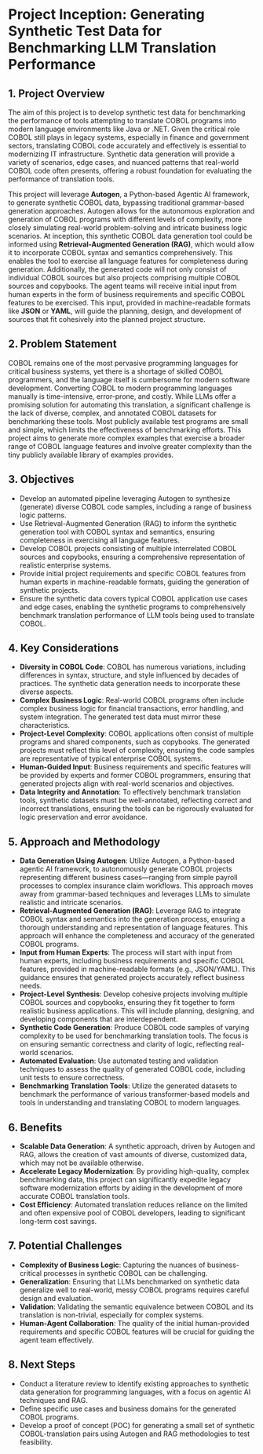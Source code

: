 # Project Inception: Generating Synthetic Test Data for Benchmarking LLM Translation Performance

## 1. Project Overview

The aim of this project is to develop synthetic test data for benchmarking the performance of tools attempting to translate COBOL programs into modern language environments like Java or .NET. Given the critical role COBOL still plays in legacy systems, especially in finance and government sectors, translating COBOL code accurately and effectively is essential to modernizing IT infrastructure. Synthetic data generation will provide a variety of scenarios, edge cases, and nuanced patterns that real-world COBOL code often presents, offering a robust foundation for evaluating the performance of translation tools.

This project will leverage **Autogen**, a Python-based Agentic AI framework, to generate synthetic COBOL data, bypassing traditional grammar-based generation approaches. Autogen allows for the autonomous exploration and generation of COBOL programs with different levels of complexity, more closely simulating real-world problem-solving and intricate business logic scenarios. At inception, this synthetic COBOL data generation tool could be informed using **Retrieval-Augmented Generation (RAG)**, which would allow it to incorporate COBOL syntax and semantics comprehensively. This enables the tool to exercise all language features for completeness during generation. Additionally, the generated code will not only consist of individual COBOL sources but also projects comprising multiple COBOL sources and copybooks. The agent teams will receive initial input from human experts in the form of business requirements and specific COBOL features to be exercised. This input, provided in machine-readable formats like **JSON** or **YAML**, will guide the planning, design, and development of sources that fit cohesively into the planned project structure.

## 2. Problem Statement

COBOL remains one of the most pervasive programming languages for critical business systems, yet there is a shortage of skilled COBOL programmers, and the language itself is cumbersome for modern software development. Converting COBOL to modern programming languages manually is time-intensive, error-prone, and costly. While LLMs offer a promising solution for automating this translation, a significant challenge is the lack of diverse, complex, and annotated COBOL datasets for benchmarking these tools. Most publicly available test programs are small and simple, which limits the effectiveness of benchmarking efforts. This project aims to generate more complex examples that exercise a broader range of COBOL language features and involve greater complexity than the tiny publicly available library of examples provides.

## 3. Objectives

- Develop an automated pipeline leveraging Autogen to synthesize (generate) diverse COBOL code samples, including a range of business logic patterns.
- Use Retrieval-Augmented Generation (RAG) to inform the synthetic generation tool with COBOL syntax and semantics, ensuring completeness in exercising all language features.
- Develop COBOL projects consisting of multiple interrelated COBOL sources and copybooks, ensuring a comprehensive representation of realistic enterprise systems.
- Provide initial project requirements and specific COBOL features from human experts in machine-readable formats, guiding the generation of synthetic projects.
- Ensure the synthetic data covers typical COBOL application use cases and edge cases, enabling the synthetic programs to comprehensively benchmark translation performance of LLM tools being used to translate COBOL.

## 4. Key Considerations

- **Diversity in COBOL Code**: COBOL has numerous variations, including differences in syntax, structure, and style influenced by decades of practices. The synthetic data generation needs to incorporate these diverse aspects.
- **Complex Business Logic**: Real-world COBOL programs often include complex business logic for financial transactions, error handling, and system integration. The generated test data must mirror these characteristics.
- **Project-Level Complexity**: COBOL applications often consist of multiple programs and shared components, such as copybooks. The generated projects must reflect this level of complexity, ensuring the code samples are representative of typical enterprise COBOL systems.
- **Human-Guided Input**: Business requirements and specific features will be provided by experts and former COBOL programmers, ensuring that generated projects align with real-world scenarios and objectives.
- **Data Integrity and Annotation**: To effectively benchmark translation tools, synthetic datasets must be well-annotated, reflecting correct and incorrect translations, ensuring the tools can be rigorously evaluated for logic preservation and error avoidance.

## 5. Approach and Methodology

- **Data Generation Using Autogen**: Utilize Autogen, a Python-based agentic AI framework, to autonomously generate COBOL projects representing different business cases—ranging from simple payroll processes to complex insurance claim workflows. This approach moves away from grammar-based techniques and leverages LLMs to simulate realistic and intricate scenarios.
- **Retrieval-Augmented Generation (RAG)**: Leverage RAG to integrate COBOL syntax and semantics into the generation process, ensuring a thorough understanding and representation of language features. This approach will enhance the completeness and accuracy of the generated COBOL programs.
- **Input from Human Experts**: The process will start with input from human experts, including business requirements and specific COBOL features, provided in machine-readable formats (e.g., JSON/YAML). This guidance ensures that generated projects accurately reflect business needs.
- **Project-Level Synthesis**: Develop cohesive projects involving multiple COBOL sources and copybooks, ensuring they fit together to form realistic business applications. This will include planning, designing, and developing components that are interdependent.
- **Synthetic Code Generation**: Produce COBOL code samples of varying complexity to be used for benchmarking translation tools. The focus is on ensuring semantic correctness and clarity of logic, reflecting real-world scenarios.
- **Automated Evaluation**: Use automated testing and validation techniques to assess the quality of generated COBOL code, including unit tests to ensure correctness.
- **Benchmarking Translation Tools**: Utilize the generated datasets to benchmark the performance of various transformer-based models and tools in understanding and translating COBOL to modern languages.

## 6. Benefits

- **Scalable Data Generation**: A synthetic approach, driven by Autogen and RAG, allows the creation of vast amounts of diverse, customized data, which may not be available otherwise.
- **Accelerate Legacy Modernization**: By providing high-quality, complex benchmarking data, this project can significantly expedite legacy software modernization efforts by aiding in the development of more accurate COBOL translation tools.
- **Cost Efficiency**: Automated translation reduces reliance on the limited and often expensive pool of COBOL developers, leading to significant long-term cost savings.

## 7. Potential Challenges

- **Complexity of Business Logic**: Capturing the nuances of business-critical processes in synthetic COBOL can be challenging.
- **Generalization**: Ensuring that LLMs benchmarked on synthetic data generalize well to real-world, messy COBOL programs requires careful design and evaluation.
- **Validation**: Validating the semantic equivalence between COBOL and its translation is non-trivial, especially for complex systems.
- **Human-Agent Collaboration**: The quality of the initial human-provided requirements and specific COBOL features will be crucial for guiding the agent team effectively.

## 8. Next Steps

- Conduct a literature review to identify existing approaches to synthetic data generation for programming languages, with a focus on agentic AI techniques and RAG.
- Define specific use cases and business domains for the generated COBOL programs.
- Develop a proof of concept (POC) for generating a small set of synthetic COBOL-translation pairs using Autogen and RAG methodologies to test feasibility.
